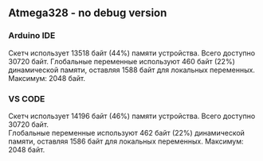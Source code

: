 
## Atmega328 - no debug version

### Arduino IDE
Скетч использует 13518 байт (44%) памяти устройства. Всего доступно 30720 байт.
Глобальные переменные используют 460 байт (22%) динамической памяти, оставляя 1588 байт для локальных переменных. Максимум: 2048 байт.

### VS CODE
Скетч использует 14196 байт (46%) памяти устройства. Всего доступно 30720 байт.  
Глобальные переменные используют 462 байт (22%) динамической памяти, оставляя 1586 байт для локальных переменных. Максимум: 2048 байт.  
